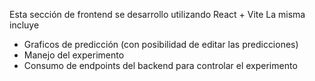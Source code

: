 Esta sección de frontend se desarrollo utilizando React + Vite
La misma incluye
* Graficos de predicción (con posibilidad de editar las predicciones)
* Manejo del experimento
* Consumo de endpoints del backend para controlar el experimento
